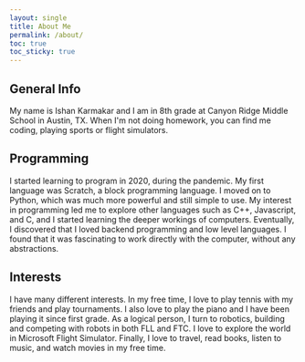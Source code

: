 ```yaml
---
layout: single
title: About Me
permalink: /about/
toc: true
toc_sticky: true
---
```


## General Info
My name is Ishan Karmakar and I am in 8th grade at Canyon Ridge Middle School in Austin, TX. When I'm not doing homework, you can find me coding, playing sports or flight simulators.

## Programming
I started learning to program in 2020, during the pandemic. My first language was Scratch, a block programming language. I moved on to Python, which was much more powerful and still simple to use. My interest in programming led me to explore other languages such as C++, Javascript, and C, and I started learning the deeper workings of computers. Eventually, I discovered that I loved backend programming and low level languages. I found that it was fascinating to work directly with the computer, without any abstractions.

## Interests
I have many different interests. In my free time, I love to play tennis with my friends and play tournaments. I also love to play the piano and I have been playing it since first grade. As a logical person, I turn to robotics, building and competing with robots in both FLL and FTC. I love to explore the world in Microsoft Flight Simulator. Finally, I love to travel, read books, listen to music, and watch movies in my free time.
